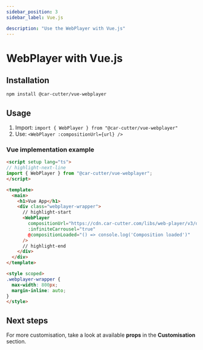 ```yaml
---
sidebar_position: 3
sidebar_label: Vue.js

description: "Use the WebPlayer with Vue.js"
---
```


# WebPlayer with Vue.js

## Installation

```bash npm2yarn
npm install @car-cutter/vue-webplayer
```

## Usage

1. Import: `import { WebPlayer } from "@car-cutter/vue-webplayer"`
2. Use: `<WebPlayer :compositionUrl={url} />`

### Vue implementation example

```html title="/src/App.vue"
<script setup lang="ts">
// highlight-next-line
import { WebPlayer } from "@car-cutter/vue-webplayer";
</script>

<template>
  <main>
    <h1>Vue App</h1>
    <div class="webplayer-wrapper">
      // highlight-start
      <WebPlayer
        compositionUrl="https://cdn.car-cutter.com/libs/web-player/v3/demos/composition.json"
        :infiniteCarrousel="true"
        @compositionLoaded="() => console.log('Composition loaded')"
      />
      // highlight-end
    </div>
  </div>
</template>

<style scoped>
.webplayer-wrapper {
  max-width: 800px;
  margin-inline: auto;
}
</style>
```

## Next steps

For more customisation, take a look at available **props** in the **Customisation** section.
